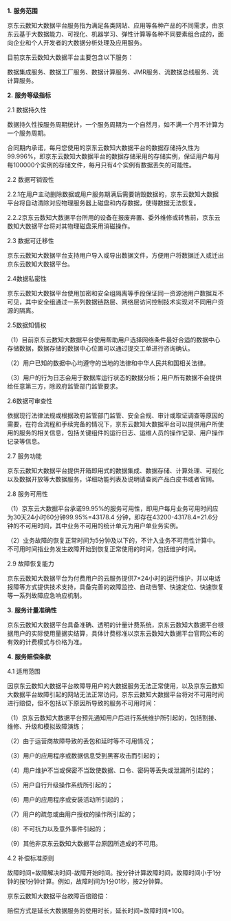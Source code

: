 **1.** **服务范围**

京东云数知大数据平台服务指为满足各类网站、应用等各种产品的不同需求，由京东云基于大数据能力、可视化、机器学习、弹性计算等各种不同要素组合成的，面向企业和个人开发者的大数据分析处理及应用服务。

目前京东云数知大数据平台主要包含以下服务：

数据集成服务、数据工厂服务、数据计算服务、JMR服务、流数据总线服务、流计算服务。

**2.** **服务等级指标**

2.1 数据持久性

数据持久性按服务周期统计，一个服务周期为一个自然月，如不满一个月不计算为一个服务周期。

合同期内承诺，每月您使用的京东云数知大数据平台的数据存储持久性为99.996%，即京东云数知大数据平台的数据存储采用的存储实例，保证用户每月每100000个实例的存储文件，每月只有4个实例有数据丢失的可能性。

2.2 数据可销毁性

2.2.1在用户主动删除数据或用户服务期满后需要销毁数据的，京东云数知大数据平台将自动清除对应物理服务器上磁盘和内存数据，使得数据无法恢复。

2.2.2京东云数知大数据平台所用的设备在报废弃置、委外维修或转售前，京东云数知大数据平台将对其物理磁盘采用消磁操作。

2.3 数据可迁移性

京东云数知大数据平台支持用户导入或导出数据文件，方便用户将数据迁入或迁出京东云数知大数据平台。

2.4数据私密性

京东云数知大数据平台使用加密和安全组隔离等手段保证同一资源池用户数据互不可见，其中安全组通过一系列数据链路层、网络层访问控制技术实现对不同用户资源的隔离。

2.5数据知情权

（1）目前京东云数知大数据平台使用帮助用户选择网络条件最好合适的数据中心存储数据，数据存储的数据中心位置可以通过提交工单进行咨询确认。

（2）用户已知的数据中心均遵守的当地的法律和中华人民共和国相关法律。

（3）用户的行为日志会用于数据库运行状态的数据分析；用户所有数据不会提供给任意第三方，除政府监管部门监管要求。

2.6数据可审查性

依据现行法律法规或根据政府监管部门监管、安全合规、审计或取证调查等原因的需要，在符合流程和手续完备的情况下，京东云数知大数据平台可以提供用户所使用的服务的相关信息，包括关键组件的运行日志、运维人员的操作记录、用户操作记录等信息。

2.7 服务功能

京东云数知大数据平台提供开箱即用式的数据集成、数据存储、计算处理、可视化以及数据开放等大数据服务，详细功能列表及说明请查阅产品白皮书或者官网。

2.8 服务可用性

（1）京东云大数据平台承诺99.95%的服务可用性，即用户每月业务可用时间应为30天24小时60分钟99.95%=43178.4 分钟，即存在43200-43178.4=21.6分钟的不可用时间，其中业务不可用的统计单元为用户单业务实例。

（2）业务故障的恢复正常时间为5分钟及以下的，不计入业务不可用性计算中。不可用时间指业务发生故障开始到恢复正常使用的时间，包括维护时间。

2.9 故障恢复能力

京东云数知大数据平台为付费用户的云服务提供7×24小时的运行维护，并以电话报障等方式提供技术支持，具备完善的故障监控、自动告警、快速定位、快速恢复等一系列故障应急响应机制。

**3.** **服务计量准确性**

京东云数知大数据平台具备准确、透明的计量计费系统，京东云数知大数据平台根据用户的实际使用量据实结算，具体计费标准以京东云数知大数据平台官网公布的有效的计费模式与价格为准。

**4.** **服务赔偿条款**

4.1 适用范围

因京东云数知大数据平台故障导用户的大数据服务无法正常使用，以及京东云数知大数据平台故障引起的网站无法正常访问，京东云数知大数据平台将对不可用时间进行赔偿，但不包括以下原因所导致的服务不可用时间：

（1）京东云数知大数据平台预先通知用户后进行系统维护所引起的，包括割接、维修、升级和模拟故障演练；

（2）由于运营商故障导致的丢包和延时等不可用情况；

（3）用户的应用程序或数据信息受到黑客攻击而引起的；

（4）用户维护不当或保密不当致使数据、口令、密码等丢失或泄漏所引起的；

（5）用户自行升级操作系统所引起的；

（6）用户的应用程序或安装活动所引起的；

（7）用户的疏忽或由用户授权的操作所引起的；

（8）不可抗力以及意外事件引起的；

（9）其他非京东云数知大数据平台原因所造成的不可用。

4.2 补偿标准原则

故障时间=故障解决时间-故障开始时间。按分钟计算故障时间，故障时间小于1分钟的按1分钟计算。例如，故障时间为1分01秒，按2分钟算。

京东云数知大数据平台故障百倍赔偿：

赔偿方式是延长大数据服务的使用时长，延长时间=故障时间*100。
